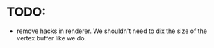 # TODO:
- remove hacks in renderer. We shouldn't need to dix the size of the vertex buffer like we do.